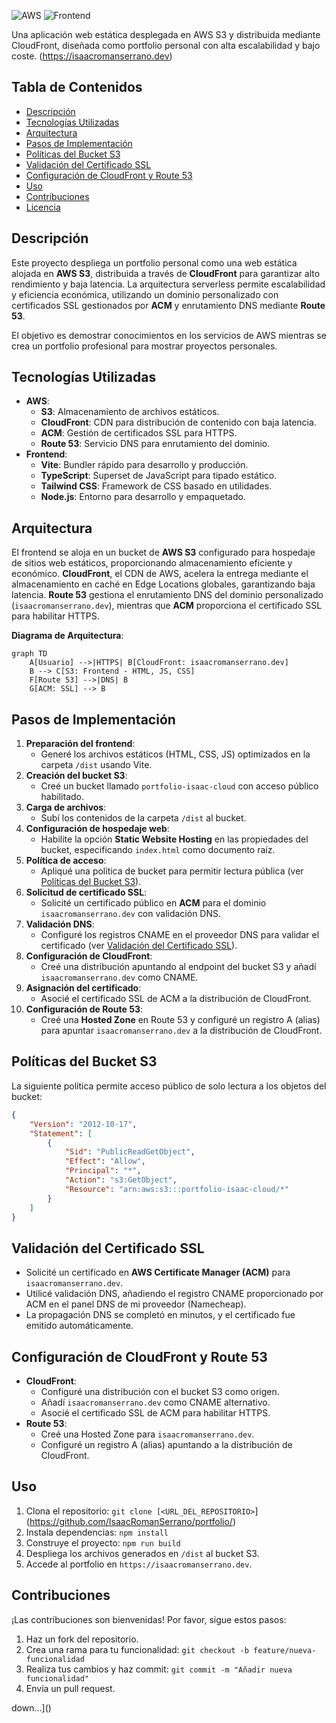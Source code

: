 ![AWS](https://img.shields.io/badge/AWS-CloudFront%20%7C%20S3%20%7C%20ACM%20%7C%20Route%2053-orange?logo=amazonaws)
![Frontend](https://img.shields.io/badge/Frontend-Vite%20%7C%20TypeScript%20%7C%20Tailwind-blue?logo=vite)


Una aplicación web estática desplegada en AWS S3 y distribuida mediante CloudFront, diseñada como portfolio personal con alta escalabilidad y bajo coste.
(https://isaacromanserrano.dev)

## Tabla de Contenidos

- [Descripción](#descripción)
- [Tecnologías Utilizadas](#tecnologías-utilizadas)
- [Arquitectura](#arquitectura)
- [Pasos de Implementación](#pasos-de-implementación)
- [Políticas del Bucket S3](#políticas-del-bucket-s3)
- [Validación del Certificado SSL](#validación-del-certificado-ssl)
- [Configuración de CloudFront y Route 53](#configuración-de-cloudfront-y-route-53)
- [Uso](#uso)
- [Contribuciones](#contribuciones)
- [Licencia](#licencia)

## Descripción

Este proyecto despliega un portfolio personal como una web estática alojada en **AWS S3**, distribuida a través de **CloudFront** para garantizar alto rendimiento y baja latencia. La arquitectura serverless permite escalabilidad y eficiencia económica, utilizando un dominio personalizado con certificados SSL gestionados por **ACM** y enrutamiento DNS mediante **Route 53**.

El objetivo es demostrar conocimientos en los servicios de AWS mientras se crea un portfolio profesional para mostrar proyectos personales.

## Tecnologías Utilizadas

- **AWS**:
  - **S3**: Almacenamiento de archivos estáticos.
  - **CloudFront**: CDN para distribución de contenido con baja latencia.
  - **ACM**: Gestión de certificados SSL para HTTPS.
  - **Route 53**: Servicio DNS para enrutamiento del dominio.
- **Frontend**:
  - **Vite**: Bundler rápido para desarrollo y producción.
  - **TypeScript**: Superset de JavaScript para tipado estático.
  - **Tailwind CSS**: Framework de CSS basado en utilidades.
  - **Node.js**: Entorno para desarrollo y empaquetado.

## Arquitectura

El frontend se aloja en un bucket de **AWS S3** configurado para hospedaje de sitios web estáticos, proporcionando almacenamiento eficiente y económico. **CloudFront**, el CDN de AWS, acelera la entrega mediante el almacenamiento en caché en Edge Locations globales, garantizando baja latencia. **Route 53** gestiona el enrutamiento DNS del dominio personalizado (`isaacromanserrano.dev`), mientras que **ACM** proporciona el certificado SSL para habilitar HTTPS.

**Diagrama de Arquitectura**:

```mermaid
graph TD
    A[Usuario] -->|HTTPS| B[CloudFront: isaacromanserrano.dev]
    B --> C[S3: Frontend - HTML, JS, CSS]
    F[Route 53] -->|DNS| B
    G[ACM: SSL] --> B
```

## Pasos de Implementación

1. **Preparación del frontend**:
   - Generé los archivos estáticos (HTML, CSS, JS) optimizados en la carpeta `/dist` usando Vite.
2. **Creación del bucket S3**:
   - Creé un bucket llamado `portfolio-isaac-cloud` con acceso público habilitado.
3. **Carga de archivos**:
   - Subí los contenidos de la carpeta `/dist` al bucket.
4. **Configuración de hospedaje web**:
   - Habilite la opción **Static Website Hosting** en las propiedades del bucket, especificando `index.html` como documento raíz.
5. **Política de acceso**:
   - Apliqué una política de bucket para permitir lectura pública (ver [Políticas del Bucket S3](#políticas-del-bucket-s3)).
6. **Solicitud de certificado SSL**:
   - Solicité un certificado público en **ACM** para el dominio `isaacromanserrano.dev` con validación DNS.
7. **Validación DNS**:
   - Configuré los registros CNAME en el proveedor DNS para validar el certificado (ver [Validación del Certificado SSL](#validación-del-certificado-ssl)).
8. **Configuración de CloudFront**:
   - Creé una distribución apuntando al endpoint del bucket S3 y añadí `isaacromanserrano.dev` como CNAME.
9. **Asignación del certificado**:
   - Asocié el certificado SSL de ACM a la distribución de CloudFront.
10. **Configuración de Route 53**:
    - Creé una **Hosted Zone** en Route 53 y configuré un registro A (alias) para apuntar `isaacromanserrano.dev` a la distribución de CloudFront.

## Políticas del Bucket S3

La siguiente política permite acceso público de solo lectura a los objetos del bucket:

```json
{
    "Version": "2012-10-17",
    "Statement": [
        {
            "Sid": "PublicReadGetObject",
            "Effect": "Allow",
            "Principal": "*",
            "Action": "s3:GetObject",
            "Resource": "arn:aws:s3:::portfolio-isaac-cloud/*"
        }
    ]
}
```

## Validación del Certificado SSL

- Solicité un certificado en **AWS Certificate Manager (ACM)** para `isaacromanserrano.dev`.
- Utilicé validación DNS, añadiendo el registro CNAME proporcionado por ACM en el panel DNS de mi proveedor (Namecheap).
- La propagación DNS se completó en minutos, y el certificado fue emitido automáticamente.

## Configuración de CloudFront y Route 53

- **CloudFront**:
  - Configuré una distribución con el bucket S3 como origen.
  - Añadí `isaacromanserrano.dev` como CNAME alternativo.
  - Asocié el certificado SSL de ACM para habilitar HTTPS.
- **Route 53**:
  - Creé una Hosted Zone para `isaacromanserrano.dev`.
  - Configuré un registro A (alias) apuntando a la distribución de CloudFront.

## Uso

1. Clona el repositorio: `git clone [<URL_DEL_REPOSITORIO>`](https://github.com/IsaacRomanSerrano/portfolio/)
2. Instala dependencias: `npm install`
3. Construye el proyecto: `npm run build`
4. Despliega los archivos generados en `/dist` al bucket S3.
5. Accede al portfolio en `https://isaacromanserrano.dev`.

## Contribuciones

¡Las contribuciones son bienvenidas! Por favor, sigue estos pasos:
1. Haz un fork del repositorio.
2. Crea una rama para tu funcionalidad: `git checkout -b feature/nueva-funcionalidad`
3. Realiza tus cambios y haz commit: `git commit -m "Añadir nueva funcionalidad"`
4. Envía un pull request.

down…]()
